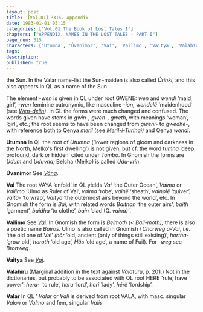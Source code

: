 ```yaml
---
layout: post
title: 【Vol.01】P315. Appendix
date: 1983-01-01 05:15
categories: ["Vol.01 The Book of Lost Tales I"]
chapters: ["APPENDIX. NAMES IN THE LOST TALES - PART I"]
page_num: 315
characters: ['Utumna', 'Úvanimor', 'Vai', 'Vailimo', 'Vaitya', 'Valahíru', 'Valar']
tags: 
description: 
published: true
---
```


<p style="text-indent: 0;">
the Sun. In the Valar name-list the Sun-maiden is also called <I>Úrinki</I>, and this also appears in QL as a name of the Sun.
</p>

The element <I>-wen</I> is given in QL under root GWENE: <I>wen</I> and <I>wendi</I> ‘maid, girl’, <I>-wen</I> feminine patronymic, like masculine <I>-ion, wendelë</I> ‘maidenhood’ (see <I>[Wen-delin]({{site.baseurl}}/characters#Wen-delin))</I>. In GL the forms were much changed and confused. The words given have stems in <I>gwin-, gwen-, gweth</I>, with meanings ‘woman’, ‘girl’, etc.; the root seems to have been changed from <I>gweni-</I> to <I>gwedhe-</I>, with reference both to Qenya <I>meril</I> (see <I>[Meril-i-Turinqi]({{site.baseurl}}/characters#Meril-i-Turinqi))</I> and Qenya <I>wendi</I>.

<B>Utumna</B>   In QL the root of <I>Utumna</I> (‘lower regions of gloom and darkness in the North, Melko's first dwelling’) is not given, but cf. the word t<I>umna</I> ‘deep, profound, dark or hidden’ cited under <I>Tombo</I>. In Gnomish the forms are <I>Udum</I> and <I>Uduvna;</I> Belcha (Melko) is called <I>Udu-vrin</I>.

<B>Úvanimor</B>  See <I>[Vána]({{site.baseurl}}/characters#Vána)</I>.

<B>Vai</B>   The root VAYA ‘enfold’ in QL yields <I>Vai</I> ‘the Outer Ocean’, <I>Vaimo</I> or <I>Vailimo</I> ‘Ulmo as Ruler of Vai’, <I>vaima</I> ‘robe’, <I>vainë</I> ‘sheath’, <I>vainolë</I> ‘quiver’, <I>vaita-</I> ‘to wrap’, <I>Vaitya</I> ‘the outermost airs beyond the world’, etc. In Gnomish the form is <I>Bai</I>, with related words <I>Baithon</I> ‘the outer airs', <I>baith</I> ‘garment’, <I>baidha</I> ‘to clothe’, <I>bain</I> ‘clad (Q. <I>vaina)’</I>.

<B>Vailimo</B>   See <I>[Vai]({{site.baseurl}}/characters#Vai)</I>. In Gnomish the form is <I>Belmoth (< Bail-moth);</I> there is also a poetic name <I>Bairos</I>. Ulmo is also called in Gnomish <I>i Chorweg a-Vai</I>, i.e. ‘the old one of Vai’ <I>(hôr</I> ‘old, ancient (only of things still existing)’, <I>hortha-</I> ‘grow old’, <I>horoth</I> ‘old age’, <I>Hôs</I> ‘old age’, a name of Fuil). For <I>-weg</I> see <I>Bronweg</I>.

<B>Vaitya</B>   See <I>[Vai]({{site.baseurl}}/characters#Vai)</I>.

<B>Valahíru</B>   (Marginal addition in the text against <I>Valatúru</I>, [p. 201]({{site.baseurl}}/vol01-p201).) Not in the dictionaries, but probably to be associated with QL root HERE ‘rule, have power’: <I>heru-</I> ‘to rule’, <I>heru</I> ‘lord’, <I>heri</I> ‘lady’, <I>hérë</I> ‘lordship’.

<B>Valar</B>  In QL ’ <I>Valar</I> or <I>Vali</I> is derived from root VALA, with masc. singular <I>Valon</I> or <I>Valmo</I> and fem, singular <I>Valis</I>

